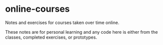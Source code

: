 # online-courses
Notes and exercises for courses taken over time online.

These notes are for personal learning and any code here is either from the classes, completed exercises, or prototypes.
